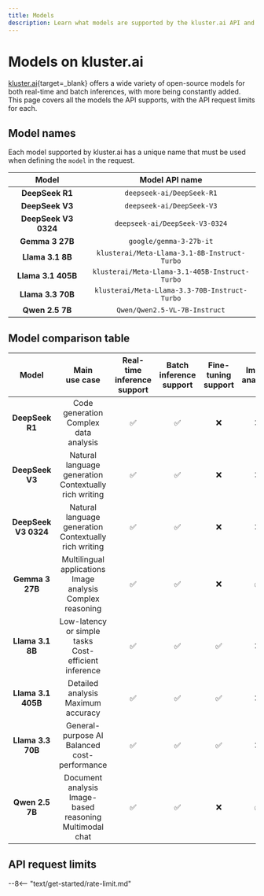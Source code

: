 ```yaml
---
title: Models
description: Learn what models are supported by the kluster.ai API and the main characteristics and API request limits for each model for both free and standard tiers.
---
```


# Models on kluster.ai

[kluster.ai](https://kluster.ai){target=\_blank} offers a wide variety of open-source models for both real-time and batch inferences, with more being constantly added. 
This page covers all the models the API supports, with the API request limits for each.

## Model names

Each model supported by kluster.ai has a unique name that must be used when defining the `model` in the request.

|        Model         |                 Model API name                 |
|:--------------------:|:----------------------------------------------:|
|   **DeepSeek R1**    |            `deepseek-ai/DeepSeek-R1`           |
|   **DeepSeek V3**    |            `deepseek-ai/DeepSeek-V3`           |
| **DeepSeek V3 0324** |         `deepseek-ai/DeepSeek-V3-0324`         |
|   **Gemma 3 27B**    |            `google/gemma-3-27b-it`             |
|   **Llama 3.1 8B**   |  `klusterai/Meta-Llama-3.1-8B-Instruct-Turbo`  |
|  **Llama 3.1 405B**  | `klusterai/Meta-Llama-3.1-405B-Instruct-Turbo` |
|  **Llama 3.3 70B**   | `klusterai/Meta-Llama-3.3-70B-Instruct-Turbo`  |
|   **Qwen 2.5 7B**    |         `Qwen/Qwen2.5-VL-7B-Instruct`          |

## Model comparison table

|        Model         |                         Main<br>use case                         | Real-time<br>inference support | Batch<br>inference support | Fine-tuning<br>support | Image<br>analysis  | Function<br>calling |
|:--------------------:|:----------------------------------------------------------------:|:------------------------------:|:--------------------------:|:----------------------:|:------------------:|:-------------------:|
|   **DeepSeek R1**    |             Code generation<br>Complex data analysis             |       :white_check_mark:       |     :white_check_mark:     |          :x:           |        :x:         |         :x:         |
|   **DeepSeek V3**    |     Natural language generation<br>Contextually rich writing     |       :white_check_mark:       |     :white_check_mark:     |          :x:           |        :x:         |         :x:         |
| **DeepSeek V3 0324** |     Natural language generation<br>Contextually rich writing     |       :white_check_mark:       |     :white_check_mark:     |          :x:           |        :x:         |         :x:         |
|   **Gemma 3 27B**    | Multilingual applications<br>Image analysis<br>Complex reasoning |       :white_check_mark:       |     :white_check_mark:     |          :x:           | :white_check_mark: |         :x:         |
|   **Llama 3.1 8B**   |     Low-latency or simple tasks<br>Cost-efficient inference      |       :white_check_mark:       |     :white_check_mark:     |   :white_check_mark:   |        :x:         | :white_check_mark:  |
|  **Llama 3.1 405B**  |              Detailed analysis<br>Maximum accuracy               |       :white_check_mark:       |     :white_check_mark:     |   :white_check_mark:   |        :x:         | :white_check_mark:  |
|  **Llama 3.3 70B**   |         General-purpose AI<br>Balanced cost-performance          |       :white_check_mark:       |     :white_check_mark:     |   :white_check_mark:   |        :x:         | :white_check_mark:  |
|   **Qwen 2.5 7B**    |  Document analysis<br>Image-based reasoning<br>Multimodal chat   |       :white_check_mark:       |     :white_check_mark:     |          :x:           | :white_check_mark: |         :x:         |

## API request limits

--8<-- "text/get-started/rate-limit.md"

